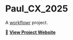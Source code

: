 # Paul_CX_2025

A [workflowr][] project.

[workflowr]: https://github.com/workflowr/workflowr

🔗 **[View Project Website](https://sayanpaul01.github.io/Paul_CX_2025/index.html)**
